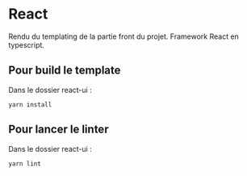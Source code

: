 # React

Rendu du templating de la partie front du projet. Framework React en typescript. 

## **Pour build le template**

Dans le dossier react-ui :
```
yarn install
```

## **Pour lancer le linter**
Dans le dossier react-ui :
```
yarn lint
```


